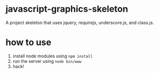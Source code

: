 # javascript-graphics-skeleton
A project skeleton that uses jquery, requirejs, underscore.js, and class.js.

# how to use
1. install node modules using `npm install`
2. run the server using `node bin/www`
3. hack!
